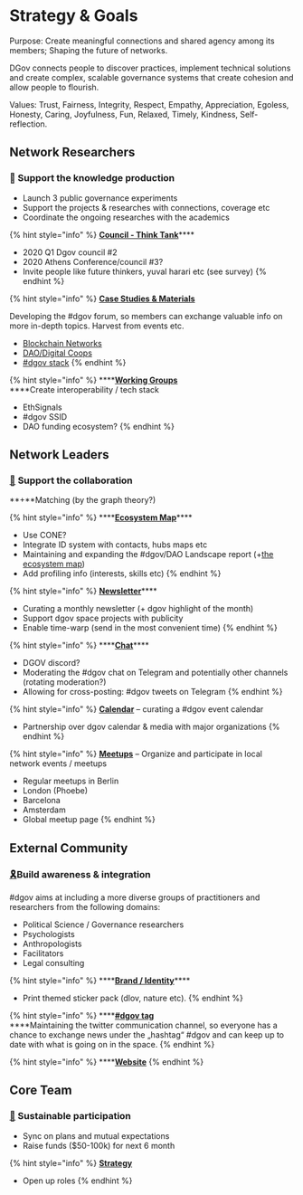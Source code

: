 # Strategy & Goals

Purpose: Create meaningful connections and shared agency among its members; Shaping the future of networks.

DGov connects people to discover practices, implement technical solutions and create complex, scalable governance systems that create cohesion and allow people to flourish.

Values: Trust, Fairness, Integrity, Respect, Empathy, Appreciation, Egoless, Honesty, Caring, Joyfulness, Fun, Relaxed, Timely, Kindness, Self-reflection.

## **Network Researchers**

### 🧠 Support the knowledge production

* Launch 3 public governance experiments
* Support the projects & researches with connections, coverage etc
* Coordinate the ongoing researches with the academics

{% hint style="info" %}
[**Council - Think Tank**](../../councils.md)\*\*\*\*

* 2020 Q1 Dgov council \#2
* 2020 Athens Conference/council \#3?
* Invite people like future thinkers, yuval harari  etc \(see survey\)
{% endhint %}

{% hint style="info" %}
[**Case Studies & Materials**](https://mapping.daolandscape.today)

Developing the \#dgov forum, so members can exchange valuable info on more in-depth topics. Harvest from events etc.

* [Blockchain Networks](https://mapping.daolandscape.today/network-governance/blockchain-summary)
* [DAO/Digital Coops](https://mapping.daolandscape.today/network-governance/dao-case-study-research)
* [\#dgov stack](../../dgov-stack.md)
{% endhint %}

{% hint style="info" %}
\*\*\*\*[**Working Groups**](https://forum.dgov.foundation/c/working-groups)  
****Create interoperability / tech stack

* EthSignals
* \#dgov SSID
* DAO funding ecosystem?
{% endhint %}

## **Network Leaders**

### [🤝](https://emojipedia.org/handshake/) **Support the collaboration**

**+**Matching \(by the graph theory?\)

{% hint style="info" %}
\*\*\*\*[**Ecosystem Map**](https://graphcommons.com/graphs/6a993e34-d8b0-4425-83ce-67c3560429e7?auto=true&svg=true)\*\*\*\*

* Use CONE?
* Integrate ID system with contacts, hubs maps etc
* Maintaining and expanding the \#dgov/DAO Landscape report \(+[the ecosystem map](https://wiki.dgov.foundation/map-of-the-industry-landscape)\)
* Add profiling info \(interests, skills etc\) 
{% endhint %}

{% hint style="info" %}
[**Newsletter**](../../newsletter/)\*\*\*\*

* Curating a monthly newsletter \(+ dgov highlight of the month\)
* Support dgov space projects with publicity
* Enable time-warp \(send in the most convenient time\)
{% endhint %}

{% hint style="info" %}
\*\*\*\*[**Chat**](../../chat.md)\*\*\*\*

* DGOV discord?
* Moderating the \#dgov chat on Telegram and potentially other channels \(rotating moderation?\)
* Allowing for cross-posting: \#dgov tweets on Telegram
{% endhint %}

{% hint style="info" %}
[**Calendar**](../../dgov-industry-landscape.md) – curating a \#dgov event calendar 

* Partnership over dgov calendar & media with major organizations
{% endhint %}

{% hint style="info" %}
[**Meetups**](../../meetups.md) – Organize and participate in local network events / meetups

* Regular meetups in Berlin
* London \(Phoebe\)
* Barcelona
* Amsterdam
* Global meetup page
{% endhint %}

## External Community

### [🎗️](https://emojipedia.org/reminder-ribbon/)Build awareness & integration

\#dgov aims at including a more diverse groups of practitioners and researchers from the following domains:

* Political Science / Governance researchers
* Psychologists
* Anthropologists
* Facilitators
* Legal consulting 

{% hint style="info" %}
\*\*\*\*[**Brand / Identity**](dgov-network-logo.md)\*\*\*\*

* Print themed sticker pack \(dlov, nature etc\).
{% endhint %}

{% hint style="info" %}
\*\*\*\*[**\#dgov tag**](https://twitter.com/hashtag/dgov)  
****Maintaining the twitter communication channel, so everyone has a chance to exchange news under the „hashtag“ \#dgov and can keep up to date with what is going on in the space.
{% endhint %}

{% hint style="info" %}
\*\*\*\*[**Website**](https://twitter.com/hashtag/dgov)
{% endhint %}

## Core Team

### [💸](https://emojipedia.org/money-with-wings/) Sustainable participation

* Sync on plans and mutual expectations
* Raise funds \($50-100k\) for next 6 month

{% hint style="info" %}
[**Strategy**](./)

* Open up roles
{% endhint %}

